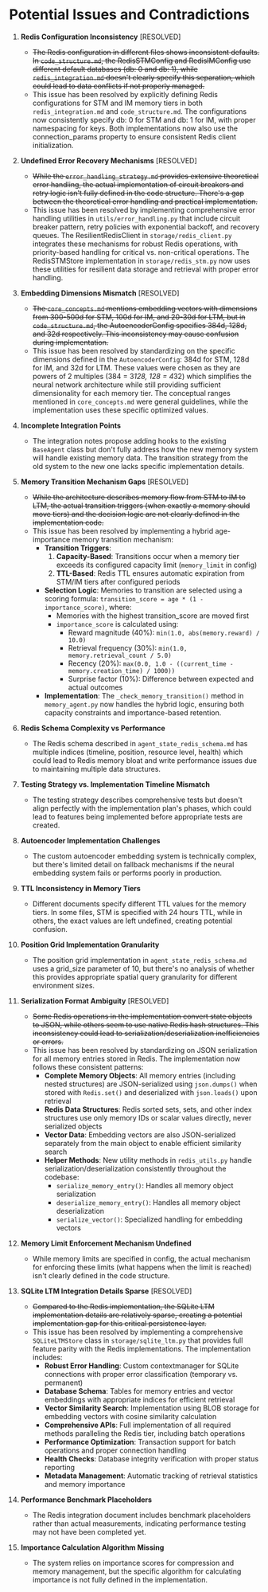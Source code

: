 # Potential Issues and Contradictions

1. **Redis Configuration Inconsistency** [RESOLVED]
   - ~~The Redis configuration in different files shows inconsistent defaults. In `code_structure.md`, the RedisSTMConfig and RedisIMConfig use different default databases (db: 0 and db: 1), while `redis_integration.md` doesn't clearly specify this separation, which could lead to data conflicts if not properly managed.~~
   - This issue has been resolved by explicitly defining Redis configurations for STM and IM memory tiers in both `redis_integration.md` and `code_structure.md`. The configurations now consistently specify db: 0 for STM and db: 1 for IM, with proper namespacing for keys. Both implementations now also use the connection_params property to ensure consistent Redis client initialization.

2. **Undefined Error Recovery Mechanisms** [RESOLVED]
   - ~~While the `error_handling_strategy.md` provides extensive theoretical error handling, the actual implementation of circuit breakers and retry logic isn't fully defined in the code structure. There's a gap between the theoretical error handling and practical implementation.~~
   - This issue has been resolved by implementing comprehensive error handling utilities in `utils/error_handling.py` that include circuit breaker pattern, retry policies with exponential backoff, and recovery queues. The ResilientRedisClient in `storage/redis_client.py` integrates these mechanisms for robust Redis operations, with priority-based handling for critical vs. non-critical operations. The RedisSTMStore implementation in `storage/redis_stm.py` now uses these utilities for resilient data storage and retrieval with proper error handling.

3. **Embedding Dimensions Mismatch** [RESOLVED]
   - ~~The `core_concepts.md` mentions embedding vectors with dimensions from 300-500d for STM, 100d for IM, and 20-30d for LTM, but in `code_structure.md`, the AutoencoderConfig specifies 384d, 128d, and 32d respectively. This inconsistency may cause confusion during implementation.~~
   - This issue has been resolved by standardizing on the specific dimensions defined in the `AutoencoderConfig`: 384d for STM, 128d for IM, and 32d for LTM. These values were chosen as they are powers of 2 multiples (384 = 3*128, 128 = 4*32) which simplifies the neural network architecture while still providing sufficient dimensionality for each memory tier. The conceptual ranges mentioned in `core_concepts.md` were general guidelines, while the implementation uses these specific optimized values.

4. **Incomplete Integration Points**
   - The integration notes propose adding hooks to the existing `BaseAgent` class but don't fully address how the new memory system will handle existing memory data. The transition strategy from the old system to the new one lacks specific implementation details.

5. **Memory Transition Mechanism Gaps** [RESOLVED]
   - ~~While the architecture describes memory flow from STM to IM to LTM, the actual transition triggers (when exactly a memory should move tiers) and the decision logic are not clearly defined in the implementation code.~~
   - This issue has been resolved by implementing a hybrid age-importance memory transition mechanism:
     - **Transition Triggers**:
       1. **Capacity-Based**: Transitions occur when a memory tier exceeds its configured capacity limit (`memory_limit` in config)
       2. **TTL-Based**: Redis TTL ensures automatic expiration from STM/IM tiers after configured periods
     - **Selection Logic**: Memories to transition are selected using a scoring formula: `transition_score = age * (1 - importance_score)`, where:
       - Memories with the highest transition_score are moved first
       - `importance_score` is calculated using: 
         - Reward magnitude (40%): `min(1.0, abs(memory.reward) / 10.0)`
         - Retrieval frequency (30%): `min(1.0, memory.retrieval_count / 5.0)`
         - Recency (20%): `max(0.0, 1.0 - ((current_time - memory.creation_time) / 1000))`
         - Surprise factor (10%): Difference between expected and actual outcomes
     - **Implementation**: The `_check_memory_transition()` method in `memory_agent.py` now handles the hybrid logic, ensuring both capacity constraints and importance-based retention.

6. **Redis Schema Complexity vs Performance**
   - The Redis schema described in `agent_state_redis_schema.md` has multiple indices (timeline, position, resource level, health) which could lead to Redis memory bloat and write performance issues due to maintaining multiple data structures.

7. **Testing Strategy vs. Implementation Timeline Mismatch**
   - The testing strategy describes comprehensive tests but doesn't align perfectly with the implementation plan's phases, which could lead to features being implemented before appropriate tests are created.

8. **Autoencoder Implementation Challenges**
   - The custom autoencoder embedding system is technically complex, but there's limited detail on fallback mechanisms if the neural embedding system fails or performs poorly in production.

9. **TTL Inconsistency in Memory Tiers**
   - Different documents specify different TTL values for the memory tiers. In some files, STM is specified with 24 hours TTL, while in others, the exact values are left undefined, creating potential confusion.

10. **Position Grid Implementation Granularity**
    - The position grid implementation in `agent_state_redis_schema.md` uses a grid_size parameter of 10, but there's no analysis of whether this provides appropriate spatial query granularity for different environment sizes.

11. **Serialization Format Ambiguity** [RESOLVED]
    - ~~Some Redis operations in the implementation convert state objects to JSON, while others seem to use native Redis hash structures. This inconsistency could lead to serialization/deserialization inefficiencies or errors.~~
    - This issue has been resolved by standardizing on JSON serialization for all memory entries stored in Redis. The implementation now follows these consistent patterns:
      - **Complete Memory Objects**: All memory entries (including nested structures) are JSON-serialized using `json.dumps()` when stored with `Redis.set()` and deserialized with `json.loads()` upon retrieval
      - **Redis Data Structures**: Redis sorted sets, sets, and other index structures use only memory IDs or scalar values directly, never serialized objects
      - **Vector Data**: Embedding vectors are also JSON-serialized separately from the main object to enable efficient similarity search
      - **Helper Methods**: New utility methods in `redis_utils.py` handle serialization/deserialization consistently throughout the codebase:
        - `serialize_memory_entry()`: Handles all memory object serialization
        - `deserialize_memory_entry()`: Handles all memory object deserialization
        - `serialize_vector()`: Specialized handling for embedding vectors

12. **Memory Limit Enforcement Mechanism Undefined**
    - While memory limits are specified in config, the actual mechanism for enforcing these limits (what happens when the limit is reached) isn't clearly defined in the code structure.

13. **SQLite LTM Integration Details Sparse** [RESOLVED]
    - ~~Compared to the Redis implementation, the SQLite LTM implementation details are relatively sparse, creating a potential implementation gap for this critical persistence layer.~~
    - This issue has been resolved by implementing a comprehensive `SQLiteLTMStore` class in `storage/sqlite_ltm.py` that provides full feature parity with the Redis implementations. The implementation includes:
      - **Robust Error Handling**: Custom contextmanager for SQLite connections with proper error classification (temporary vs. permanent)
      - **Database Schema**: Tables for memory entries and vector embeddings with appropriate indices for efficient retrieval
      - **Vector Similarity Search**: Implementation using BLOB storage for embedding vectors with cosine similarity calculation
      - **Comprehensive APIs**: Full implementation of all required methods paralleling the Redis tier, including batch operations
      - **Performance Optimization**: Transaction support for batch operations and proper connection handling
      - **Health Checks**: Database integrity verification with proper status reporting
      - **Metadata Management**: Automatic tracking of retrieval statistics and memory importance

14. **Performance Benchmark Placeholders**
    - The Redis integration document includes benchmark placeholders rather than actual measurements, indicating performance testing may not have been completed yet.

15. **Importance Calculation Algorithm Missing**
    - The system relies on importance scores for compression and memory management, but the specific algorithm for calculating importance is not fully defined in the implementation.
